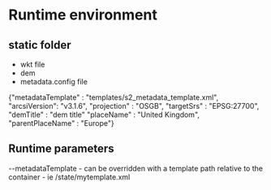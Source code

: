# Runtime environment

## static folder
- wkt file
- dem
- metadata.config file

{"metadataTemplate" : "templates/s2_metadata_template.xml",
            "arcsiVersion": "v3.1.6",
            "projection" : "OSGB",
            "targetSrs" : "EPSG:27700",
            "demTitle" : "dem title"
            "placeName" : "United Kingdom",
            "parentPlaceName" : "Europe"}

## Runtime parameters
--metadataTemplate - can be overridden with a template path relative to the container - ie /state/mytemplate.xml

